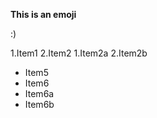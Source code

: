 **This is an emoji**

:) 

1.Item1
2.Item2
  1.Item2a
  2.Item2b
* Item5
* Item6
 * Item6a
 * Item6b
